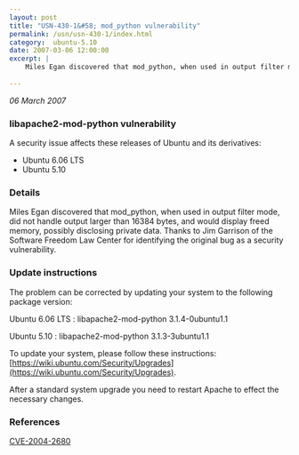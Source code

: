 ```yaml
---
layout: post
title: "USN-430-1&#58; mod_python vulnerability"
permalink: /usn/usn-430-1/index.html
category:  ubuntu-5.10
date: 2007-03-06 12:00:00
excerpt: |
    Miles Egan discovered that mod_python, when used in output filter mode,  did not handle output larger than 16384 bytes, and would display freed  memory, possibly disclosing private data.  Thanks to Jim Garrison of the  Software Freedom Law Center for identifying the original bug as a  security vulnerability.
    
--- 
```

 
 

*06 March 2007*

### libapache2-mod-python vulnerability

A security issue affects these releases of Ubuntu and its derivatives:

* Ubuntu 6.06 LTS
* Ubuntu 5.10

### Details

Miles Egan discovered that mod_python, when used in output filter mode, did not handle output larger than 16384 bytes, and would display freed memory, possibly disclosing private data. Thanks to Jim Garrison of the Software Freedom Law Center for identifying the original bug as a security vulnerability.

### Update instructions

The problem can be corrected by updating your system to the following package version:

Ubuntu 6.06 LTS
 : libapache2-mod-python <span>3.1.4-0ubuntu1.1</span>

Ubuntu 5.10
 : libapache2-mod-python <span>3.1.3-3ubuntu1.1</span>

To update your system, please follow these instructions: [https://wiki.ubuntu.com/Security/Upgrades](https://wiki.ubuntu.com/Security/Upgrades).

After a standard system upgrade you need to restart Apache to effect the necessary changes.

### References

 
 [CVE-2004-2680](http://people.ubuntu.com/~ubuntu-security/cve/CVE-2004-2680)
 

